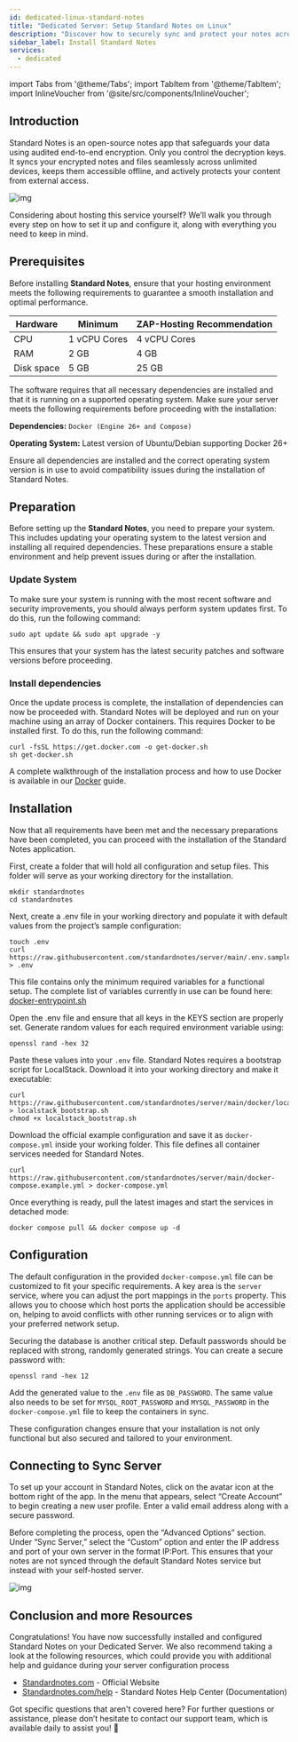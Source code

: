 ```yaml
---
id: dedicated-linux-standard-notes
title: "Dedicated Server: Setup Standard Notes on Linux"
description: "Discover how to securely sync and protect your notes across devices with Standard Notes self-hosting → Learn more now"
sidebar_label: Install Standard Notes
services:
  - dedicated
---
```


import Tabs from '@theme/Tabs';
import TabItem from '@theme/TabItem';
import InlineVoucher from '@site/src/components/InlineVoucher';

## Introduction

Standard Notes is an open-source notes app that safeguards your data using audited end-to-end encryption. Only you control the decryption keys. It syncs your encrypted notes and files seamlessly across unlimited devices, keeps them accessible offline, and actively protects your content from external access. 

![img](https://screensaver01.zap-hosting.com/index.php/s/b6ZpyKJGny5qAon/preview)

Considering about hosting this service yourself? We’ll walk you through every step on how to set it up and configure it, along with everything you need to keep in mind.

<InlineVoucher />



## Prerequisites

Before installing **Standard Notes**, ensure that your hosting environment meets the following requirements to guarantee a smooth installation and optimal performance.

| Hardware   | Minimum      | ZAP-Hosting Recommendation |
| ---------- | ------------ | -------------------------- |
| CPU        | 1 vCPU Cores | 4 vCPU Cores               |
| RAM        | 2 GB         | 4 GB                       |
| Disk space | 5 GB         | 25 GB                      |

The software requires that all necessary dependencies are installed and that it is running on a supported operating system. Make sure your server meets the following requirements before proceeding with the installation:

**Dependencies:** `Docker (Engine 26+ and Compose)` 

**Operating System:** Latest version of Ubuntu/Debian supporting Docker 26+

Ensure all dependencies are installed and the correct operating system version is in use to avoid compatibility issues during the installation of Standard Notes.



## Preparation

Before setting up the **Standard Notes**, you need to prepare your system. This includes updating your operating system to the latest version and installing all required dependencies. These preparations ensure a stable environment and help prevent issues during or after the installation.


### Update System
To make sure your system is running with the most recent software and security improvements, you should always perform system updates first. To do this, run the following command:

```
sudo apt update && sudo apt upgrade -y
```
This ensures that your system has the latest security patches and software versions before proceeding.

### Install dependencies
Once the update process is complete, the installation of dependencies can now be proceeded with. Standard Notes will be deployed and run on your machine using an array of Docker containers. This requires Docker to be installed first. To do this, run the following command: 

```
curl -fsSL https://get.docker.com -o get-docker.sh
sh get-docker.sh
```

A complete walkthrough of the installation process and how to use Docker is available in our [Docker](vserver-linux-docker.md) guide.




## Installation
Now that all requirements have been met and the necessary preparations have been completed, you can proceed with the installation of the Standard Notes application.



First, create a folder that will hold all configuration and setup files. This folder will serve as your working directory for the installation.

```
mkdir standardnotes
cd standardnotes
```

Next, create a .env file in your working directory and populate it with default values from the project’s sample configuration:
```
touch .env
curl https://raw.githubusercontent.com/standardnotes/server/main/.env.sample > .env
```

This file contains only the minimum required variables for a functional setup. The complete list of variables currently in use can be found here: [docker-entrypoint.sh](https://github.com/standardnotes/server/blob/main/docker/docker-entrypoint.sh)

Open the .env file and ensure that all keys in the KEYS section are properly set. Generate random values for each required environment variable using:

```
openssl rand -hex 32
```

Paste these values into your `.env` file.  Standard Notes requires a bootstrap script for LocalStack. Download it into your working directory and make it executable:

```shell
curl https://raw.githubusercontent.com/standardnotes/server/main/docker/localstack_bootstrap.sh > localstack_bootstrap.sh
chmod +x localstack_bootstrap.sh
```

Download the official example configuration and save it as `docker-compose.yml` inside your working folder. This file defines all container services needed for Standard Notes.

```
curl https://raw.githubusercontent.com/standardnotes/server/main/docker-compose.example.yml > docker-compose.yml
```

Once everything is ready, pull the latest images and start the services in detached mode:

```
docker compose pull && docker compose up -d
```



## Configuration

The default configuration in the provided `docker-compose.yml` file can be customized to fit your specific requirements. A key area is the `server` service, where you can adjust the port mappings in the `ports` property. This allows you to choose which host ports the application should be accessible on, helping to avoid conflicts with other running services or to align with your preferred network setup.  

Securing the database is another critical step. Default passwords should be replaced with strong, randomly generated strings. You can create a secure password with:  

```
openssl rand -hex 12  
```

Add the generated value to the `.env` file as `DB_PASSWORD`. The same value also needs to be set for `MYSQL_ROOT_PASSWORD` and `MYSQL_PASSWORD` in the `docker-compose.yml` file to keep the containers in sync.  

These configuration changes ensure that your installation is not only functional but also secured and tailored to your environment.





## Connecting to Sync Server

To set up your account in Standard Notes, click on the avatar icon at the bottom right of the app. In the menu that appears, select “Create Account” to begin creating a new user profile. Enter a valid email address along with a secure password.  

Before completing the process, open the “Advanced Options” section. Under “Sync Server,” select the “Custom” option and enter the IP address and port of your own server in the format IP:Port. This ensures that your notes are not synced through the default Standard Notes service but instead with your self-hosted server.

![img](https://screensaver01.zap-hosting.com/index.php/s/tpsFzSQEokP9xit/download)





## Conclusion and more Resources

Congratulations! You have now successfully installed and configured Standard Notes on your Dedicated Server. We also recommend taking a look at the following resources, which could provide you with additional help and guidance during your server configuration process

- [Standardnotes.com](https://standardnotes.com/) - Official Website
- [Standardnotes.com/help](https://standardnotes.com/help) - Standard Notes Help Center (Documentation)

Got specific questions that aren't covered here? For further questions or assistance, please don’t hesitate to contact our support team, which is available daily to assist you! 🙂